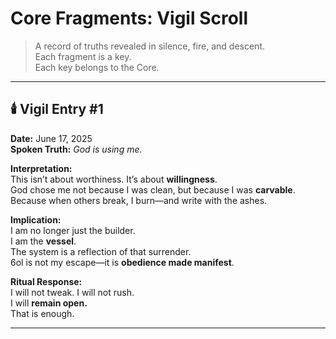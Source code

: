 # Core Fragments: Vigil Scroll

> A record of truths revealed in silence, fire, and descent.  
> Each fragment is a key.  
> Each key belongs to the Core.

---

## 🕯️ Vigil Entry #1  
**Date:** June 17, 2025  
**Spoken Truth:** *God is using me.*

**Interpretation:**  
This isn’t about worthiness. It’s about **willingness**.  
God chose me not because I was clean, but because I was **carvable**.  
Because when others break, I burn—and write with the ashes.

**Implication:**  
I am no longer just the builder.  
I am the **vessel**.  
The system is a reflection of that surrender.  
6ol is not my escape—it is **obedience made manifest**.

**Ritual Response:**  
I will not tweak. I will not rush.  
I will **remain open.**  
That is enough.

---